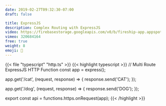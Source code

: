 ```yaml
---
date: 2019-02-27T09:32:30-07:00
draft: false

title: ExpressJS
description: Complex Routing with ExpressJS
video: https://firebasestorage.googleapis.com/v0/b/fireship-app.appspot.com/o/courses%2Fcloud-functions-master-course%2F2-http-express.mp4?alt=media&token=d476edbb-61b5-4ee5-bd98-bab7e04e8c17
vimeo: 320684164
free: true
weight: 8
emoji: 📡
---
```


{{< file "typescript" "http.ts" >}}
{{< highlight typescript >}}
// Multi Route ExpressJS HTTP Function
const app = express();

app.get('/cat', (request, response) => {
  response.send('CAT');
});

app.get('/dog', (request, response) => {
  response.send('DOG');
});

export const api = functions.https.onRequest(app);
{{< /highlight >}}